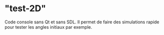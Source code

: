 # "test-2D"

Code console sans Qt et sans SDL.
Il permet de faire des simulations rapide pour tester les angles initiaux par exemple.
